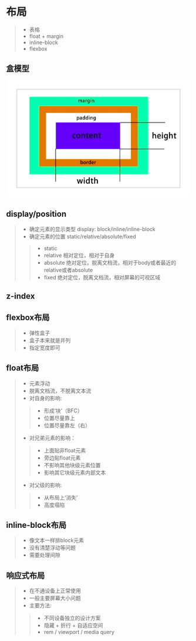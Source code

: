 # 布局

>* 表格
>* float + margin
>* inline-block
>* flexbox

## 盒模型

<img src='../布局/1.png'>

## display/position

>* 确定元素的显示类型 display: block/inline/inline-block
>* 确定元素的位置 static/relative/absolute/fixed
>>* static
>>* relative 相对定位，相对于自身
>>* absolute 绝对定位，脱离文档流，相对于body或者最近的relative或者absolute
>>* fixed 绝对定位，脱离文档流，相对屏幕的可视区域


## z-index

## flexbox布局

>* 弹性盒子
>* 盒子本来就是并列
>* 指定宽度即可

## float布局

>* 元素浮动
>* 脱离文档流，不脱离文本流
>* 对自身的影响:
>>* 形成‘块’（BFC）
>>* 位置尽量靠上
>>* 位置尽量靠左（右）
>* 对兄弟元素的影响：
>>* 上面贴非float元素
>>* 旁边贴float元素
>>* 不影响其他块级元素位置
>>* 影响其它块级元素内部文本
>* 对父级的影响:
>>* 从布局上‘消失’
>>* 高度塌陷

## inline-block布局

>* 像文本一样排block元素
>* 没有清楚浮动等问题
>* 需要处理间隙

## 响应式布局

>* 在不通设备上正常使用
>* 一般主要屏幕大小问题
>* 主要方法:
>>* 不同设备独立的设计方案
>>* 隐藏 + 折行 + 自适应空间
>>* rem / viewport / media query




